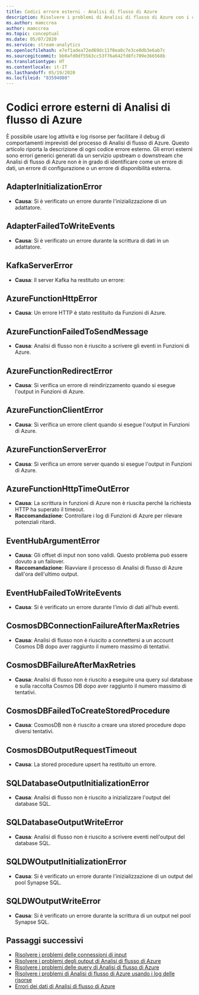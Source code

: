 ```yaml
---
title: Codici errore esterni - Analisi di flusso di Azure
description: Risolvere i problemi di Analisi di flusso di Azure con i codici errore esterni.
ms.author: mamccrea
author: mamccrea
ms.topic: conceptual
ms.date: 05/07/2020
ms.service: stream-analytics
ms.openlocfilehash: e7ef1adea72ed69dc11f0ea8c7e3ce0db3e6ab7c
ms.sourcegitcommit: bb0afd0df5563cc53f76a642fd8fc709e366568b
ms.translationtype: HT
ms.contentlocale: it-IT
ms.lasthandoff: 05/19/2020
ms.locfileid: "83594080"
---
```

# <a name="azure-stream-analytics-external-error-codes"></a>Codici errore esterni di Analisi di flusso di Azure

È possibile usare log attività e log risorse per facilitare il debug di comportamenti imprevisti del processo di Analisi di flusso di Azure. Questo articolo riporta la descrizione di ogni codice errore esterno. Gli errori esterni sono errori generici generati da un servizio upstream o downstream che Analisi di flusso di Azure non è in grado di identificare come un errore di dati, un errore di configurazione o un errore di disponibilità esterna.

## <a name="adapterinitializationerror"></a>AdapterInitializationError

* **Causa**: Si è verificato un errore durante l'inizializzazione di un adattatore.

## <a name="adapterfailedtowriteevents"></a>AdapterFailedToWriteEvents

* **Causa**: Si è verificato un errore durante la scrittura di dati in un adattatore.

## <a name="kafkaservererror"></a>KafkaServerError

* **Causa**: Il server Kafka ha restituito un errore:

## <a name="azurefunctionhttperror"></a>AzureFunctionHttpError

* **Causa**: Un errore HTTP è stato restituito da Funzioni di Azure.

## <a name="azurefunctionfailedtosendmessage"></a>AzureFunctionFailedToSendMessage

* **Causa**: Analisi di flusso non è riuscito a scrivere gli eventi in Funzioni di Azure.

## <a name="azurefunctionredirecterror"></a>AzureFunctionRedirectError

* **Causa**: Si verifica un errore di reindirizzamento quando si esegue l'output in Funzioni di Azure.

## <a name="azurefunctionclienterror"></a>AzureFunctionClientError

* **Causa**: Si verifica un errore client quando si esegue l'output in Funzioni di Azure.

## <a name="azurefunctionservererror"></a>AzureFunctionServerError

* **Causa**: Si verifica un errore server quando si esegue l'output in Funzioni di Azure.

## <a name="azurefunctionhttptimeouterror"></a>AzureFunctionHttpTimeOutError

* **Causa**: La scrittura in funzioni di Azure non è riuscita perché la richiesta HTTP ha superato il timeout. 
* **Raccomandazione**: Controllare i log di Funzioni di Azure per rilevare potenziali ritardi.

## <a name="eventhubargumenterror"></a>EventHubArgumentError

* **Causa**: Gli offset di input non sono validi. Questo problema può essere dovuto a un failover.
* **Raccomandazione**: Riavviare il processo di Analisi di flusso di Azure dall'ora dell'ultimo output.

## <a name="eventhubfailedtowriteevents"></a>EventHubFailedToWriteEvents

* **Causa**: Si è verificato un errore durante l'invio di dati all'hub eventi.

## <a name="cosmosdbconnectionfailureaftermaxretries"></a>CosmosDBConnectionFailureAfterMaxRetries

* **Causa**: Analisi di flusso non è riuscito a connettersi a un account Cosmos DB dopo aver raggiunto il numero massimo di tentativi.

## <a name="cosmosdbfailureaftermaxretries"></a>CosmosDBFailureAfterMaxRetries

* **Causa**: Analisi di flusso non è riuscito a eseguire una query sul database e sulla raccolta Cosmos DB dopo aver raggiunto il numero massimo di tentativi.

## <a name="cosmosdbfailedtocreatestoredprocedure"></a>CosmosDBFailedToCreateStoredProcedure

* **Causa**: CosmosDB non è riuscito a creare una stored procedure dopo diversi tentativi.

## <a name="cosmosdboutputrequesttimeout"></a>CosmosDBOutputRequestTimeout

* **Causa**: La stored procedure upsert ha restituito un errore. 

## <a name="sqldatabaseoutputinitializationerror"></a>SQLDatabaseOutputInitializationError

* **Causa**: Analisi di flusso non è riuscito a inizializzare l'output del database SQL.

## <a name="sqldatabaseoutputwriteerror"></a>SQLDatabaseOutputWriteError

* **Causa**: Analisi di flusso non è riuscito a scrivere eventi nell'output del database SQL.

## <a name="sqldwoutputinitializationerror"></a>SQLDWOutputInitializationError

* **Causa**: Si è verificato un errore durante l'inizializzazione di un output del pool Synapse SQL.

## <a name="sqldwoutputwriteerror"></a>SQLDWOutputWriteError

* **Causa**: Si è verificato un errore durante la scrittura di un output nel pool Synapse SQL.

## <a name="next-steps"></a>Passaggi successivi

* [Risolvere i problemi delle connessioni di input](stream-analytics-troubleshoot-input.md)
* [Risolvere i problemi degli output di Analisi di flusso di Azure](stream-analytics-troubleshoot-output.md)
* [Risolvere i problemi delle query di Analisi di flusso di Azure](stream-analytics-troubleshoot-query.md)
* [Risolvere i problemi di Analisi di flusso di Azure usando i log delle risorse](stream-analytics-job-diagnostic-logs.md)
* [Errori dei dati di Analisi di flusso di Azure](data-errors.md)

